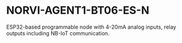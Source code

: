 # NORVI-AGENT1-BT06-ES-N
ESP32-based programmable node with 4-20mA analog inputs, relay outputs including NB-IoT communication.
